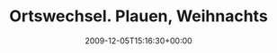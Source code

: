 ---
retweeted: false
source: <a href="http://www.swift-app.com/" rel="nofollow">Swift</a>
entities:
  hashtags: []
  symbols: []
  user_mentions: []
  urls: []
display_text_range:
- '0'
- '47'
favorite_count: '0'
id_str: '6371249054'
truncated: false
retweet_count: '0'
id: '6371249054'
created_at: Sat Dec 05 15:16:30 +0000 2009
favorited: false
full_text: Ortswechsel. Plauen, Weihnachtsmarkt. Arktisch.
lang: de
tags:
- pesos:twitter
date: '2009-12-05T15:16:30+00:00'
src: https://twitter.com/bascht/status/6371249054
original_url: https://twitter.com/bascht/status/6371249054
type: twitter_tweet
text: Ortswechsel. Plauen, Weihnachtsmarkt. Arktisch.
title: Ortswechsel. Plauen, Weihnachts

---